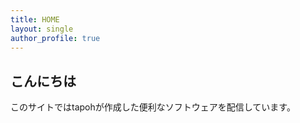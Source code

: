 ```yaml
---
title: HOME
layout: single
author_profile: true
---
```



## こんにちは

このサイトではtapohが作成した便利なソフトウェアを配信しています。
